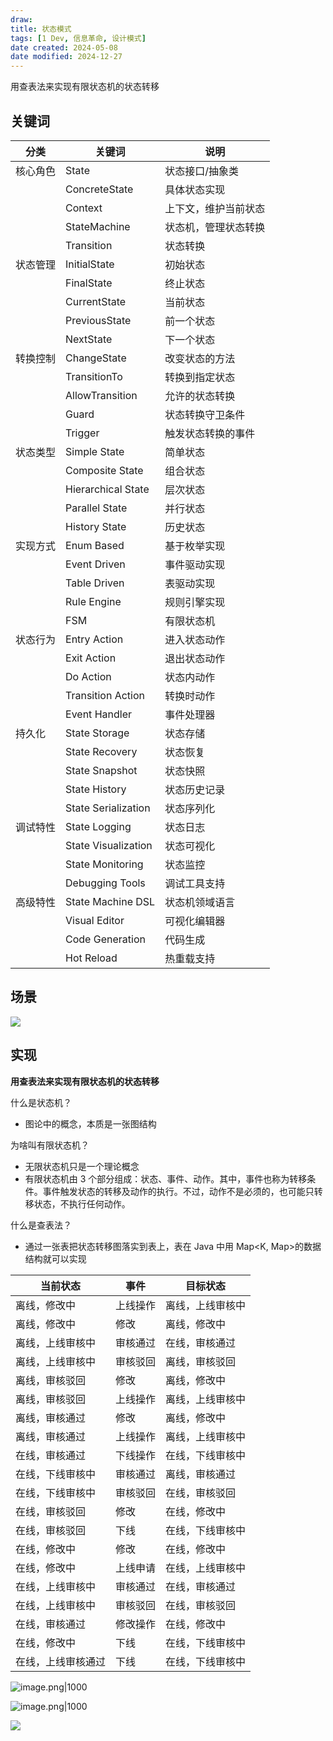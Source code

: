 ```yaml
---
draw:
title: 状态模式
tags: [1 Dev, 信息革命, 设计模式]
date created: 2024-05-08
date modified: 2024-12-27
---
```


用查表法来实现有限状态机的状态转移

<!-- more -->

## 关键词

| 分类   | 关键词                 | 说明         |
| ---- | ------------------- | ---------- |
| 核心角色 | State               | 状态接口/抽象类   |
|      | ConcreteState       | 具体状态实现     |
|      | Context             | 上下文，维护当前状态 |
|      | StateMachine        | 状态机，管理状态转换 |
|      | Transition          | 状态转换       |
| 状态管理 | InitialState        | 初始状态       |
|      | FinalState          | 终止状态       |
|      | CurrentState        | 当前状态       |
|      | PreviousState       | 前一个状态      |
|      | NextState           | 下一个状态      |
| 转换控制 | ChangeState         | 改变状态的方法    |
|      | TransitionTo        | 转换到指定状态    |
|      | AllowTransition     | 允许的状态转换    |
|      | Guard               | 状态转换守卫条件   |
|      | Trigger             | 触发状态转换的事件  |
| 状态类型 | Simple State        | 简单状态       |
|      | Composite State     | 组合状态       |
|      | Hierarchical State  | 层次状态       |
|      | Parallel State      | 并行状态       |
|      | History State       | 历史状态       |
| 实现方式 | Enum Based          | 基于枚举实现     |
|      | Event Driven        | 事件驱动实现     |
|      | Table Driven        | 表驱动实现      |
|      | Rule Engine         | 规则引擎实现     |
|      | FSM                 | 有限状态机      |
| 状态行为 | Entry Action        | 进入状态动作     |
|      | Exit Action         | 退出状态动作     |
|      | Do Action           | 状态内动作      |
|      | Transition Action   | 转换时动作      |
|      | Event Handler       | 事件处理器      |
| 持久化  | State Storage       | 状态存储       |
|      | State Recovery      | 状态恢复       |
|      | State Snapshot      | 状态快照       |
|      | State History       | 状态历史记录     |
|      | State Serialization | 状态序列化      |
| 调试特性 | State Logging       | 状态日志       |
|      | State Visualization | 状态可视化      |
|      | State Monitoring    | 状态监控       |
|      | Debugging Tools     | 调试工具支持     |
| 高级特性 | State Machine DSL   | 状态机领域语言    |
|      | Visual Editor       | 可视化编辑器     |
|      | Code Generation     | 代码生成       |
|      | Hot Reload          | 热重载支持      |

## 场景

![](https://cdn-a.markji.com/files/65950680084f1761475c01ca_hd.png?e=1713366779981&token=xX63b9jqTlDOcGmctt5K9254rV0LG8hS9BmDeFBy:w32Wc9CTntCqqkUtwdHqDUX-wns=)

## 实现

**用查表法来实现有限状态机的状态转移**

什么是状态机？

- 图论中的概念，本质是一张图结构

为啥叫有限状态机？

- 无限状态机只是一个理论概念
- 有限状态机由 3 个部分组成：状态、事件、动作。其中，事件也称为转移条件。事件触发状态的转移及动作的执行。不过，动作不是必须的，也可能只转移状态，不执行任何动作。

什么是查表法？

- 通过一张表把状态转移图落实到表上，表在 Java 中用 Map<K, Map>的数据结构就可以实现

| 当前状态      | 事件   | 目标状态     |
| --------- | ---- | -------- |
| 离线，修改中    | 上线操作 | 离线，上线审核中 |
| 离线，修改中    | 修改   | 离线，修改中   |
| 离线，上线审核中  | 审核通过 | 在线，审核通过  |
| 离线，上线审核中  | 审核驳回 | 离线，审核驳回  |
| 离线，审核驳回   | 修改   | 离线，修改中   |
| 离线，审核驳回   | 上线操作 | 离线，上线审核中 |
| 离线，审核通过   | 修改   | 离线，修改中   |
| 离线，审核通过   | 上线操作 | 离线，上线审核中 |
| 在线，审核通过   | 下线操作 | 在线，下线审核中 |
| 在线，下线审核中  | 审核通过 | 离线，审核通过  |
| 在线，下线审核中  | 审核驳回 | 在线，审核驳回  |
| 在线，审核驳回   | 修改   | 在线，修改中   |
| 在线，审核驳回   | 下线   | 在线，下线审核中 |
| 在线，修改中    | 修改   | 在线，修改中   |
| 在线，修改中    | 上线申请 | 在线，上线审核中 |
| 在线，上线审核中  | 审核通过 | 在线，审核通过  |
| 在线，上线审核中  | 审核驳回 | 在线，审核驳回  |
| 在线，审核通过   | 修改操作 | 在线，修改中   |
| 在线，修改中    | 下线   | 在线，下线审核中 |
| 在线，上线审核通过 | 下线   | 在线，下线审核中 |

![image.png|1000](https://imagehosting4picgo.oss-cn-beijing.aliyuncs.com/imagehosting/fix-dir%2Fpicgo%2Fpicgo-clipboard-images%2F2024%2F05%2F09%2F22-19-26-fe56f9ffe194312560ac15d7026a896f-20240509221925-1d7271.png)

![image.png|1000](https://imagehosting4picgo.oss-cn-beijing.aliyuncs.com/imagehosting/fix-dir%2Fpicgo%2Fpicgo-clipboard-images%2F2024%2F05%2F09%2F22-19-45-130ea5d7a71099a8f8ae1130f256fa79-20240509221943-f6aa5c.png)

![](https://cdn-a.markji.com/files/65950679084f1761475c0144_hd.png?e=1713366779981&token=xX63b9jqTlDOcGmctt5K9254rV0LG8hS9BmDeFBy:vXTS_VHDsWZR5c4n5lzdamyQswM=)
